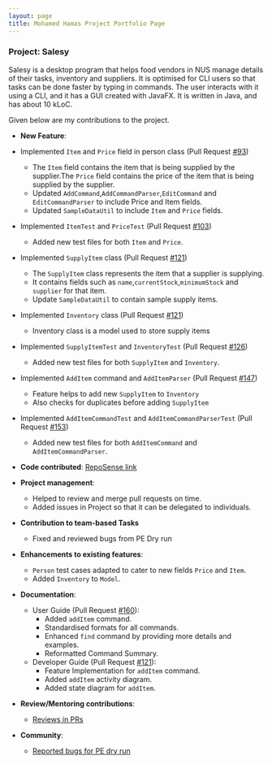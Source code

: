 ```yaml
---
layout: page
title: Mohamed Hamas Project Portfolio Page
---
```


### Project: Salesy

Salesy is a desktop program that helps food vendors in NUS manage details of their tasks, inventory and suppliers.
It is optimised for CLI users so that tasks can be done faster by typing in commands. The user interacts with it using a CLI, and it has a GUI created with JavaFX. It is written in Java, and has about 10 kLoC.

Given below are my contributions to the project.

* **New Feature**: 
* Implemented `Item` and `Price` field in person class (Pull Request [#93](https://github.com/AY2223S1-CS2103T-W08-4/tp/pull/93))
    * The `Item` field contains the item that is being supplied by the supplier.The `Price` field contains the price of the item that is being supplied by the supplier.
  * Updated `AddCommand`,`AddCommandParser`,`EditCommand` and `EditCommandParser` to include Price and Item fields.
  * Updated `SampleDataUtil` to include `Item` and `Price` fields.
* Implemented `ItemTest` and `PriceTest` (Pull Request [#103](https://github.com/AY2223S1-CS2103T-W08-4/tp/pull/103))
    * Added new test files for both `Item` and `Price`.
* Implemented `SupplyItem` class (Pull Request [#121](https://github.com/AY2223S1-CS2103T-W08-4/tp/pull/121))
  * The `SupplyItem` class represents the item that a supplier is supplying.
  * It contains fields such as `name`,`currentStock`,`minimumStock` and `supplier` for that item.
  * Update `SampleDataUtil` to contain sample supply items.
* Implemented `Inventory` class (Pull Request [#121](https://github.com/AY2223S1-CS2103T-W08-4/tp/pull/121))
  * Inventory class is a model used to store supply items
* Implemented `SupplyItemTest` and `InventoryTest` (Pull Request [#126](https://github.com/AY2223S1-CS2103T-W08-4/tp/pull/126))
    * Added new test files for both `SupplyItem` and `Inventory`.
* Implemented `AddItem` command and `AddItemParser` (Pull Request [#147](https://github.com/AY2223S1-CS2103T-W08-4/tp/pull/147)) 
  * Feature helps to add new `SupplyItem` to `Inventory`
  * Also checks for duplicates before adding `SupplyItem`
* Implemented `AddItemCommandTest` and `AddItemCommandParserTest` (Pull Request [#153](https://github.com/AY2223S1-CS2103T-W08-4/tp/pull/153))
    * Added new test files for both `AddItemCommand` and `AddItemCommandParser`.


  
* **Code contributed**: [RepoSense link](https://nus-cs2103-ay2223s1.github.io/tp-dashboard/?search=Bahamas20&breakdown=true)

* **Project management**:
    * Helped to review and merge pull requests on time.
    * Added issues in Project so that it can be delegated to individuals.


* **Contribution to team-based Tasks**
    * Fixed and reviewed bugs from PE Dry run

* **Enhancements to existing features**:
    * `Person`  test cases adapted to cater to new fields `Price` and `Item`.
    * Added `Inventory` to `Model`.

* **Documentation**:
    * User Guide (Pull Request [#160](https://github.com/AY2223S1-CS2103T-W08-4/tp/pull/160)):
        * Added `addItem` command.
        * Standardised formats for all commands.
        * Enhanced `find` command by providing more details and examples.
        * Reformatted Command Summary.
    * Developer Guide (Pull Request [#121](https://github.com/AY2223S1-CS2103T-W08-4/tp/pull/121)):
        * Feature Implementation for `addItem` command.
        * Added `addItem` activity diagram.
        * Added state diagram for `addItem`.

* **Review/Mentoring contributions**:
  * [Reviews in PRs](https://github.com/AY2223S1-CS2103T-W08-4/tp/pulls?q=is%3Apr+is%3Aclosed+reviewed-by%3ABahamas20)

* **Community**:
    * [Reported bugs for PE dry run](https://github.com/Bahamas20/ped/issues)
